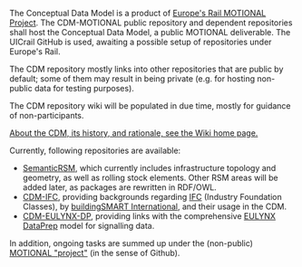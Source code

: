 The Conceptual Data Model is a product of [Europe's Rail MOTIONAL Project](https://projects.rail-research.europa.eu/eurail-fp1/).
The CDM-MOTIONAL public repository and dependent repositories shall host the Conceptual Data Model, a public MOTIONAL deliverable.
The UICrail GitHub is used, awaiting a possible setup of repositories under Europe's Rail.

The CDM repository mostly links into other repositories that are public by default; some of them may result in being private (e.g. for hosting non-public data for testing purposes).

The CDM repository wiki will be populated in due time, mostly for guidance of non-participants.

[About the CDM, its history, and rationale, see the Wiki home page.](https://github.com/UICrail/CDM-MOTIONAL/wiki/00-%E2%80%90-Home)

Currently, following repositories are available:
* [SemanticRSM](https://github.com/UICrail/SemanticRSM), which currently includes infrastructure topology and geometry, as well as rolling stock elements. Other RSM areas will be added later, as packages are rewritten in RDF/OWL.
* [CDM-IFC](https://github.com/UICrail/CDM-IFC), providing backgrounds regarding [IFC](https://www.buildingsmart.org/standards/bsi-standards/industry-foundation-classes/) (Industry Foundation Classes), by [buildingSMART International](https://www.buildingsmart.org/), and their usage in the CDM.
* [CDM-EULYNX-DP](https://github.com/UICrail/CDM-EULYNX-DP), providing links with the comprehensive [EULYNX DataPrep](https://eulynx.eu/resource-hub-dataprep-model/) model for signalling data.

In addition, ongoing tasks are summed up under the (non-public) [MOTIONAL "project"](https://github.com/orgs/UICrail/projects/3) (in the sense of Github).
                                                                                                                              
                                                                                                                              
                                                                                                                          
